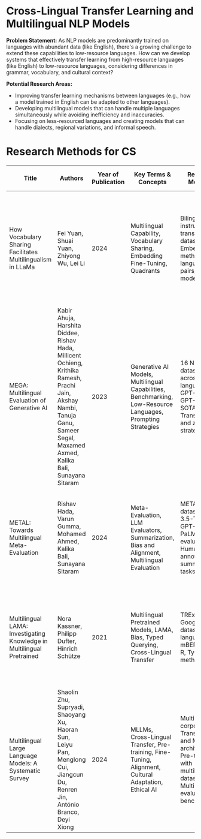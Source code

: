 
# Cross-Lingual Transfer Learning and Multilingual NLP Models

**Problem Statement:** As NLP models are predominantly trained on languages with abundant data (like English), there's a growing challenge to extend these capabilities to low-resource languages. How can we develop systems that effectively transfer learning from high-resource languages (like English) to low-resource languages, considering differences in grammar, vocabulary, and cultural context?

**Potential Research Areas:**

* Improving transfer learning mechanisms between languages (e.g., how a model trained in English can be adapted to other languages).
* Developing multilingual models that can handle multiple languages simultaneously while avoiding inefficiency and inaccuracies.
* Focusing on less-resourced languages and creating models that can handle dialects, regional variations, and informal speech.


# Research Methods for CS

| Title                                                   | Authors                                                                                                                                                     | Year of Publication | Key Terms & Concepts                                                                                                               | Research Methods                                                                                                                                  | Analysis                                                                                                        | Summary of Research Results                                                                                                                                   | Research Gap                                                                                                                                                      |
|---------------------------------------------------------|-------------------------------------------------------------------------------------------------------------------------------------------------------------|---------------------|-----------------------------------------------------------------------------------------------------------------------------------|--------------------------------------------------------------------------------------------------------------------------------------------------|----------------------------------------------------------------------------------------------------------------|------------------------------------------------------------------------------------------------------------------------------------------------------------|-----------------------------------------------------------------------------------------------------------------------------------------------------------------|
| How Vocabulary Sharing Facilitates Multilingualism in LLaMa | Fei Yuan, Shuai Yuan, Zhiyong Wu, Lei Li                                                                                                                     | 2024                | Multilingual Capability, Vocabulary Sharing, Embedding Fine-Tuning, Quadrants                                                         | Bilingual instruction translation datasets, Embed FT method, 101 language pairs, LLaMa models                                                    | Indo-European languages benefit from higher multilingual performance, TyQ outperforms UnTyQ, Over-tokenization challenge | Embedding Fine-Tuning significantly boosts multilingual performance in Indo-European languages, pooling predictions reduces bias                      | Need for further research into migration between quadrants, better methods for handling over-tokenization in low-resource languages                               |
| MEGA: Multilingual Evaluation of Generative AI           | Kabir Ahuja, Harshita Diddee, Rishav Hada, Millicent Ochieng, Krithika Ramesh, Prachi Jain, Akshay Nambi, Tanuja Ganu, Sameer Segal, Maxamed Axmed, Kalika Bali, Sunayana Sitaram | 2023                | Generative AI Models, Multilingual Capabilities, Benchmarking, Low-Resource Languages, Prompting Strategies                              | 16 NLP datasets across 70 languages, GPT-3.5, GPT-4, and SOTA models, Translate-test and zero-shot strategies                                    | Performance gap between high-resource and low-resource languages, Translate-test improves low-resource performance, Fine-tuned models outperform generative models | GPT-4 and PaLM2 exhibit strong performance but show discrepancies in low-resource languages, fine-tuned models are more effective                      | Further development of multilingual benchmarks, better alignment strategies for low-resource languages, more diverse evaluation methods |
| METAL: Towards Multilingual Meta-Evaluation              | Rishav Hada, Varun Gumma, Mohamed Ahmed, Kalika Bali, Sunayana Sitaram                                                                                      | 2024                | Meta-Evaluation, LLM Evaluators, Summarization, Bias and Alignment, Multilingual Evaluation                                              | METAL dataset, GPT-3.5-Turbo, GPT-4, PaLM2 as evaluators, Human annotation for summarization tasks                                              | GPT-4 and PaLM2 outperform GPT-3.5-Turbo, High consistency for non-English languages but bias in low-resource languages | MLLMs' evaluators align well with human judgments for high-resource languages, but misalignments persist in low-resource contexts                      | More robust multilingual evaluation datasets, better alignment between LLM-generated evaluations and human judgments |
| Multilingual LAMA: Investigating Knowledge in Multilingual Pretrained | Nora Kassner, Philipp Dufter, Hinrich Schütze                                                                                                               | 2021                | Multilingual Pretrained Models, LAMA, Bias, Typed Querying, Cross-Lingual Transfer                                                       | TREx and GoogleRE datasets, 53 languages, mBERT, XLM-R, TyQ method                                                                           | MLLMs perform better with certain languages, TyQ improves performance in cross-lingual tasks, Biases in model outputs     | mBERT performs well in high-resource languages, but performance is inconsistent in low-resource languages, TyQ improves accuracy                        | Enhancing multilingual performance in low-resource languages, more research on effective multilingual training strategies |
| Multilingual Large Language Models: A Systematic Survey   | Shaolin Zhu, Supryadi, Shaoyang Xu, Haoran Sun, Leiyu Pan, Menglong Cui, Jiangcun Du, Renren Jin, António Branco, Deyi Xiong                                 | 2024                | MLLMs, Cross-Lingual Transfer, Pre-training, Fine-Tuning, Alignment, Cultural Adaptation, Ethical AI                                    | Multilingual corpora, Transformer and MoE architectures, Pre-training with multilingual datasets, Multilingual evaluation benchmarks               | MLLMs excel in high-resource languages but struggle in low-resource languages, Cross-lingual transfer improves multilingual performance | MLLMs show impressive cross-lingual transfer, but performance gaps remain in low-resource languages, further fine-tuning needed                      | Inclusive datasets for low-resource languages, more work on cross-lingual knowledge transfer, improving alignment with human values |

